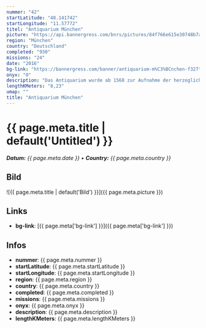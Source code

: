 ```yaml
---
nummer: "42"
startLatitude: "48.141742"
startLongitude: "11.57772"
titel: "Antiquarium München"
picture: "https://api.bannergress.com/bnrs/pictures/84f766e615e30748b7ad56ec92a8e957"
region: "München"
country: "Deutschland"
completed: "930"
missions: "24"
date: "2016"
bg-link: "https://bannergress.com/banner/antiquarium-m%C3%BCnchen-f327"
onyx: "0"
description: "Das Antiquarium wurde ab 1568 zur Aufnahme der herzoglichen Antikensammlung und Bibliothek als Erweiterung der Münchner Residenz errichtet und wenig später zu einem Festsaal umgestaltet."
lengthKMeters: "8,23"
umap: ""
title: "Antiquarium München"
---
```

# {{ page.meta.title | default('Untitled') }}

_**Datum:** {{ page.meta.date }} • **Country:** {{ page.meta.country }}_

## Bild
![{{ page.meta.title | default('Bild') }}]({{ page.meta.picture }})

## Links
- **bg-link**: [{{ page.meta['bg-link'] }}]({{ page.meta['bg-link'] }})

## Infos
- **nummer**: {{ page.meta.nummer }}
- **startLatitude**: {{ page.meta.startLatitude }}
- **startLongitude**: {{ page.meta.startLongitude }}
- **region**: {{ page.meta.region }}
- **country**: {{ page.meta.country }}
- **completed**: {{ page.meta.completed }}
- **missions**: {{ page.meta.missions }}
- **onyx**: {{ page.meta.onyx }}
- **description**: {{ page.meta.description }}
- **lengthKMeters**: {{ page.meta.lengthKMeters }}
